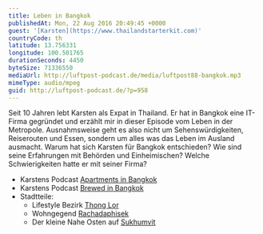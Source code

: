```yaml
---
title: Leben in Bangkok
publishedAt: Mon, 22 Aug 2016 20:49:45 +0000
guest: '[Karsten](https://www.thailandstarterkit.com)'
countryCode: th
latitude: 13.756331
longitude: 100.501765
durationSeconds: 4450
byteSize: 71336550
mediaUrl: http://luftpost-podcast.de/media/luftpost88-bangkok.mp3
mimeType: audio/mpeg
guid: http://luftpost-podcast.de/?p=958
---
```


Seit 10 Jahren lebt Karsten als Expat in Thailand. Er hat in Bangkok eine IT-Firma gegründet und erzählt mir in dieser Episode vom Leben in der Metropole. Ausnahmsweise geht es also nicht um Sehenswürdigkeiten, Reiserouten und Essen, sondern um alles was das Leben im Ausland ausmacht. Warum hat sich Karsten für Bangkok entschieden? Wie sind seine Erfahrungen mit Behörden und Einheimischen? Welche Schwierigkeiten hatte er mit seiner Firma? 
* Karstens Podcast [Apartments in Bangkok](https://www.thailandstarterkit.com/accommodation/apartments-and-houses-in-bangkok/)
* Karstens Podcast [Brewed in Bangkok](https://www.thailandstarterkit.com/podcasts/brewed-in-bangkok/welcome/)
* Stadtteile:  
   * Lifestyle Bezirk [Thong Lor](https://www.google.co.th/maps/place/Soi+Thong+Lo,+Krung+Thep+Maha+Nakhon/data=!4m2!3m1!1s0x30e29e531f33f455:0x2eda6f9b9ae03925?sa=X&ved=0ahUKEwjXgf3VjNTOAhWBOI8KHZS-CFYQ8gEIazAK)  
   * Wohngegend [Rachadaphisek](https://www.google.co.th/maps/place/The+Street+Ratchada/@13.7702377,100.5699528,17z/data=!3m1!4b1!4m5!3m4!1s0x30e29e8706e0058b:0xeffbab121222bbeb!8m2!3d13.7702377!4d100.5721415)  
   * Der kleine Nahe Osten auf [Sukhumvit](https://www.google.co.th/maps/place/6+Soi+Sukhumvit+3%2F1,+Khwaeng+Khlong+Toei+Nuea,+Khet+Watthana,+Krung+Thep+Maha+Nakhon+10110/@13.7429171,100.5522902,17z/data=!3m1!4b1!4m8!1m2!2m1!1ssukhumvit+3!3m4!1s0x30e29ee7a2eb6ce9:0x6ab7f2d43835e527!8m2!3d13.7427521!4d100.5536009)
